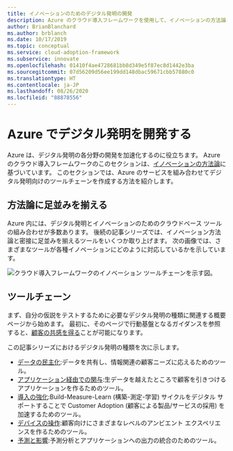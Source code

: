 ```yaml
---
title: イノベーションのためのデジタル発明の開発
description: Azure のクラウド導入フレームワークを使用して、イノベーションの方法論に基づいて、デジタル発明用のツールチェーンを作成します。
author: BrianBlanchard
ms.author: brblanch
ms.date: 10/17/2019
ms.topic: conceptual
ms.service: cloud-adoption-framework
ms.subservice: innovate
ms.openlocfilehash: 01410f4ae4728681bb8d349e5f87ec8d1442e3ba
ms.sourcegitcommit: 07d56209d56ee199dd148dbac59671cbb57880c0
ms.translationtype: HT
ms.contentlocale: ja-JP
ms.lasthandoff: 08/26/2020
ms.locfileid: "88878556"
---
```

# <a name="develop-digital-inventions-in-azure"></a>Azure でデジタル発明を開発する

Azure は、デジタル発明の各分野の開発を加速化するのに役立ちます。 Azure のクラウド導入フレームワークのこのセクションは、[イノベーションの方法論](../considerations/index.md)に基づいています。 このセクションでは、Azure のサービスを組み合わせてデジタル発明向けのツールチェーンを作成する方法を紹介します。

## <a name="alignment-to-the-methodology"></a>方法論に足並みを揃える

Azure 内には、デジタル発明とイノベーションのためのクラウドベース ツールの組み合わせが多数あります。 後続の記事シリーズでは、イノベーション方法論と密接に足並みを揃えるツールをいくつか取り上げます。 次の画像では、さまざまなツールが各種イノベーションにどのように対応しているかを示しています。

![クラウド導入フレームワークのイノベーション ツールチェーンを示す図。](../../_images/innovate/innovate-toolchain.png)

## <a name="toolchain"></a>ツールチェーン

まず、自分の仮説をテストするために必要なデジタル発明の種類に関連する概要ページから始めます。 最初に、そのページで行動基盤となるガイダンスを参照すると、[顧客の共感を得る](../considerations/build.md)ことが可能になります。

この記事シリーズにおけるデジタル発明の種類を次に示します。

- [データの民主化](./data.md):データを共有し、情報関連の顧客ニーズに応えるためのツール。
- [アプリケーション経由での関与](./apps.md):生データを越えたところで顧客を引きつけるアプリケーションを作るためのツール。
- [導入の強化](./ci-cd.md):Build-Measure-Learn (構築-測定-学習) サイクルをデジタル サポートすることで Customer Adoption (顧客による製品/サービスの採用) を加速するためのツール。
- [デバイスの操作](./devices.md):顧客向けにさまざまなレベルのアンビエント エクスペリエンスを作るためのツール。
- [予測と影響](./predict.md):予測分析とアプリケーションへの出力の統合のためのツール。
